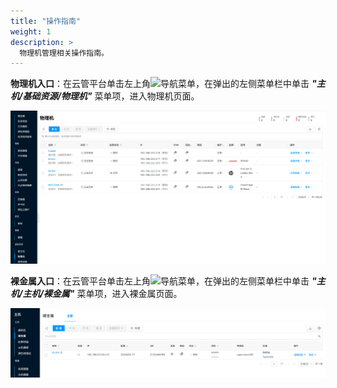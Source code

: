 ```yaml
---
title: "操作指南"
weight: 1
description: >
  物理机管理相关操作指南。
---
```




**物理机入口**：在云管平台单击左上角![](../../../images/intro/nav.png)导航菜单，在弹出的左侧菜单栏中单击 **_"主机/基础资源/物理机"_** 菜单项，进入物理机页面。

![](../images/machine.png)

**裸金属入口**：在云管平台单击左上角![](../../../images/intro/nav.png)导航菜单，在弹出的左侧菜单栏中单击 **_"主机/主机/裸金属"_** 菜单项，进入裸金属页面。

![](../images/baremetal.png)